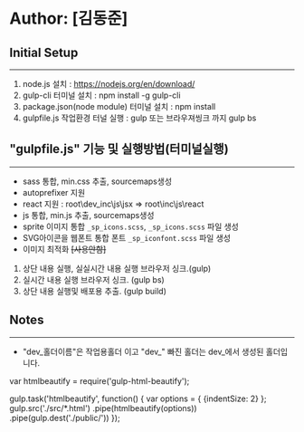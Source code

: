 # Author: [김동준]

## Initial Setup
----
1. node.js 설치                          : https://nodejs.org/en/download/
2. gulp-cli 터미널 설치                   : npm install -g gulp-cli
3. package.json(node module) 터미널 설치  : npm install
4. gulpfile.js 작업환경 터널 실행          : gulp 또는 브라우져씽크 까지 gulp bs


## "gulpfile.js" 기능 및 실행방법(터미널실행)
----
* sass 통합, min.css 추출, sourcemaps생성
* autoprefixer 지원
* react 지원 :  root\dev_inc\js\jsx => root\inc\js\react
* js 통합, min.js 추출, sourcemaps생성
* sprite 이미지 통합 `_sp_icons.scss`, `_sp_icons.scss` 파일 생성
* SVG아이콘을 웹폰트 통합 폰트 `_sp_iconfont.scss` 파일 생성
* 이미지 최적화 ~~[사용안함]~~

1. 상단 내용 실행, 실실시간 내용 실행 브라우저 싱크.(gulp)
2. 실시간 내용 실행 브라우저 싱크.                 (gulp bs)
3. 상단 내용 실행및 배포용 추출.                   (gulp build)


## Notes
----
* "dev_홀더이름"은 작업용홀더 이고 "dev_" 빠진 홀더는 dev_에서 생성된 홀더입니다.


var htmlbeautify = require('gulp-html-beautify');

gulp.task('htmlbeautify', function() {
  var options = {
    {indentSize: 2}
  };
  gulp.src('./src/*.html')
    .pipe(htmlbeautify(options))
    .pipe(gulp.dest('./public/'))
});
